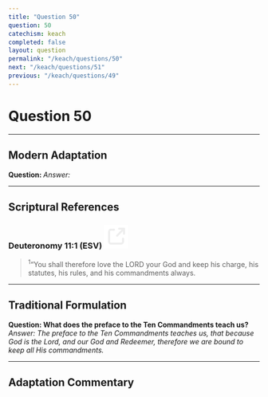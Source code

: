 ```yaml
---
title: "Question 50"
question: 50
catechism: keach
completed: false
layout: question
permalink: "/keach/questions/50"
next: "/keach/questions/51"
previous: "/keach/questions/49"
---
```

# Question 50
---
## Modern Adaptation
<strong>
    Question:
</strong>

<em>
    Answer:
</em>

---
## Scriptural References
### Deuteronomy 11:1 (ESV) <a href="https://biblegateway.com/passage/?search=Deuteronomy+11%3A1&version=ESV"><img src="/assets/svg/link.svg"/></a>
> <sup>1</sup>“You shall therefore love the LORD your God and keep his charge, his statutes, his rules, and his commandments always.

---
## Traditional Formulation
<strong>
    Question: What does the preface to the Ten Commandments teach us?
</strong>

<em>
    Answer: The preface to the Ten Commandments teaches us, that because God is the Lord, and our God and Redeemer, therefore we are bound to keep all His commandments.
</em>

---
## Adaptation Commentary
